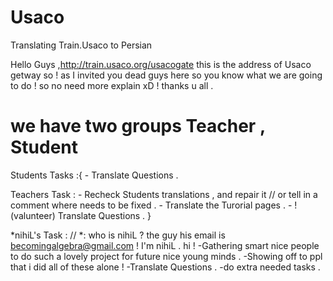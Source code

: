 
# Usaco
Translating Train.Usaco to Persian

Hello Guys ,http://train.usaco.org/usacogate this is the address of Usaco getway so !
as I invited you dead guys here so you know what we are going to do ! 
so no need more explain xD ! thanks u all .

# we have two groups Teacher , Student 

Students Tasks :{
      - Translate Questions .

Teachers Task  : 
      - Recheck Students translations , and repair it // or tell in a comment where needs to be fixed .
      - Translate the Turorial pages .
      - !(valunteer) Translate Questions .
      }

*nihiL's Task : // *: who is nihiL ? the guy his email is becomingalgebra@gmail.com ! I'm nihiL . hi !
      -Gathering smart nice people to do such a lovely project for future nice young minds .
      -Showing off to ppl that i did all of these alone ! 
      -Translate Questions .
      -do extra needed tasks .
